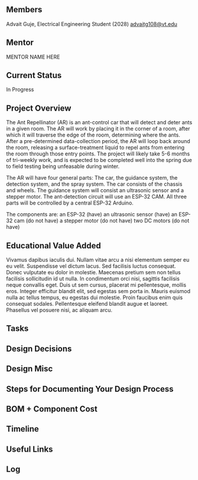 ## Members
Advait Guje, Electrical Engineering Student (2028)
advaitg108@vt.edu

## Mentor
MENTOR NAME HERE

## Current Status
In Progress
## Project Overview

The Ant Repellinator (AR) is an ant-control car that will detect and deter ants in a given room. The AR will work by placing it in the corner of a room, after which it will traverse the edge of the room, determining where the ants. After a pre-determined data-collection period, the AR will loop back around the room, releasing a surface-treatment liquid to repel ants from entering the room through those entry points. The project will likely take 5-6 months of tri-weekly work, and is expected to be completed well into the spring due to field testing being unfeasable during winter. 

The AR will have four general parts: The car, the guidance system, the detection system, and the spray system. The car consists of the chassis and wheels. The guidance system will consist an ultrasonic sensor and a stepper motor. The ant-detection circuit will use an ESP-32 CAM. All three parts will be controlled by a central ESP-32 Arduino. 

The components are:
an ESP-32 (have)
an ultrasonic sensor (have)
an ESP-32 cam (do not have) 
a stepper motor (do not have)
two DC motors (do not have)



## Educational Value Added

Vivamus dapibus iaculis dui. Nullam vitae arcu a nisi elementum semper eu eu velit. Suspendisse vel dictum lacus. Sed facilisis luctus consequat. Donec vulputate eu dolor in molestie. Maecenas pretium sem non tellus facilisis sollicitudin id ut nulla. In condimentum orci nisi, sagittis facilisis neque convallis eget. Duis ut sem cursus, placerat mi pellentesque, mollis eros. Integer efficitur blandit elit, sed egestas sem porta in. Mauris euismod nulla ac tellus tempus, eu egestas dui molestie. Proin faucibus enim quis consequat sodales. Pellentesque eleifend blandit augue et laoreet. Phasellus vel posuere nisi, ac aliquam arcu.

## Tasks

<!-- Your Text Here. You may work with your mentor on this later when they are assigned -->

## Design Decisions

<!-- Your Text Here. You may work with your mentor on this later when they are assigned -->

## Design Misc

<!-- Your Text Here. You may work with your mentor on this later when they are assigned -->

## Steps for Documenting Your Design Process

<!-- Your Text Here. You may work with your mentor on this later when they are assigned -->

## BOM + Component Cost

<!-- Your Text Here. You may work with your mentor on this later when they are assigned -->

## Timeline

<!-- Your Text Here. You may work with your mentor on this later when they are assigned -->

## Useful Links

<!-- Your Text Here. You may work with your mentor on this later when they are assigned -->

## Log

<!-- Your Text Here. You may work with your mentor on this later when they are assigned -->


